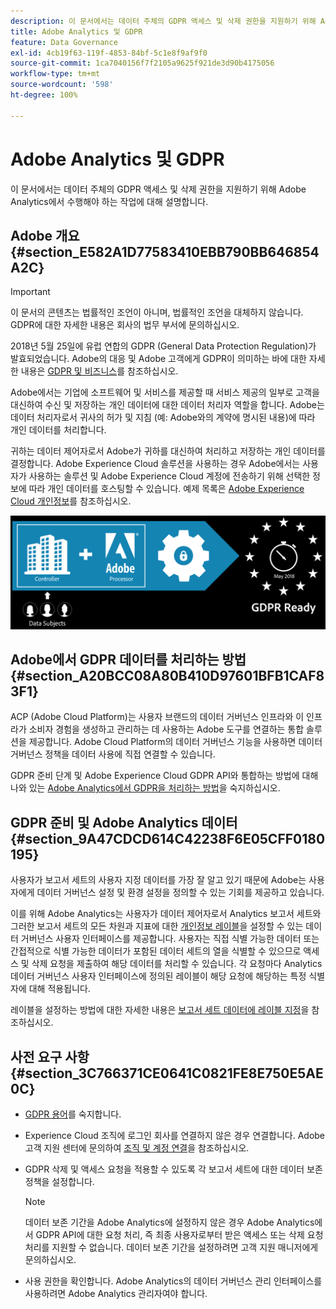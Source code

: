 ```yaml
---
description: 이 문서에서는 데이터 주체의 GDPR 액세스 및 삭제 권한을 지원하기 위해 Adobe Analytics에서 수행해야 하는 작업에 대해 설명합니다.
title: Adobe Analytics 및 GDPR
feature: Data Governance
exl-id: 4cb19f63-119f-4853-84bf-5c1e8f9af9f0
source-git-commit: 1ca7040156f7f2105a9625f921de3d90b4175056
workflow-type: tm+mt
source-wordcount: '598'
ht-degree: 100%

---
```


# Adobe Analytics 및 GDPR

이 문서에서는 데이터 주체의 GDPR 액세스 및 삭제 권한을 지원하기 위해 Adobe Analytics에서 수행해야 하는 작업에 대해 설명합니다.

## Adobe 개요 {#section_E582A1D77583410EBB790BB646854A2C}

>[!IMPORTANT]
>
>이 문서의 콘텐츠는 법률적인 조언이 아니며, 법률적인 조언을 대체하지 않습니다. GDPR에 대한 자세한 내용은 회사의 법무 부서에 문의하십시오.

2018년 5월 25일에 유럽 연합의 GDPR (General Data Protection Regulation)가 발효되었습니다. Adobe의 대응 및 Adobe 고객에게 GDPR이 의미하는 바에 대한 자세한 내용은 [GDPR 및 비즈니스](https://www.adobe.com/kr/privacy/general-data-protection-regulation.html)를 참조하십시오.

Adobe에서는 기업에 소프트웨어 및 서비스를 제공할 때 서비스 제공의 일부로 고객을 대신하여 수신 및 저장하는 개인 데이터에 대한 데이터 처리자 역할을 합니다. Adobe는 데이터 처리자로서 귀사의 허가 및 지침 (예: Adobe와의 계약에 명시된 내용)에 따라 개인 데이터를 처리합니다.

귀하는 데이터 제어자로서 Adobe가 귀하를 대신하여 처리하고 저장하는 개인 데이터를 결정합니다. Adobe Experience Cloud 솔루션을 사용하는 경우 Adobe에서는 사용자가 사용하는 솔루션 및 Adobe Experience Cloud 계정에 전송하기 위해 선택한 정보에 따라 개인 데이터를 호스팅할 수 있습니다. 예제 목록은 [Adobe Experience Cloud 개인정보](https://www.adobe.com/kr/privacy/marketing-cloud.html#collect)를 참조하십시오.

![](assets/privacy_ready.png)

## Adobe에서 GDPR 데이터를 처리하는 방법 {#section_A20BCC08A80B410D97601BFB1CAF83F1}

ACP (Adobe Cloud Platform)는 사용자 브랜드의 데이터 거버넌스 인프라와 이 인프라가 소비자 경험을 생성하고 관리하는 데 사용하는 Adobe 도구를 연결하는 통합 솔루션을 제공합니다. Adobe Cloud Platform의 데이터 거버넌스 기능을 사용하면 데이터 거버넌스 정책을 데이터 사용에 직접 연결할 수 있습니다.

GDPR 준비 단계 및 Adobe Experience Cloud GDPR API와 통합하는 방법에 대해 나와 있는 [Adobe Analytics에서 GDPR을 처리하는 방법](https://www.adobe.com/kr/data-analytics-cloud/analytics/general-data-protection-regulation.html)을 숙지하십시오.

## GDPR 준비 및 Adobe Analytics 데이터 {#section_9A47CDCD614C42238F6E05CFF0180195}

사용자가 보고서 세트의 사용자 지정 데이터를 가장 잘 알고 있기 때문에 Adobe는 사용자에게 데이터 거버넌스 설정 및 환경 설정을 정의할 수 있는 기회를 제공하고 있습니다.

이를 위해 Adobe Analytics는 사용자가 데이터 제어자로서 Analytics 보고서 세트와 그러한 보고서 세트의 모든 차원과 지표에 대한 [개인정보 레이블](/help/admin/c-data-governance/gdpr-labels.md#data-governance-labels)을 설정할 수 있는 데이터 거버넌스 사용자 인터페이스를 제공합니다. 사용자는 직접 식별 가능한 데이터 또는 간접적으로 식별 가능한 데이터가 포함된 데이터 세트의 열을 식별할 수 있으므로 액세스 및 삭제 요청을 제출하여 해당 데이터를 처리할 수 있습니다. 각 요청마다 Analytics 데이터 거버넌스 사용자 인터페이스에 정의된 레이블이 해당 요청에 해당하는 특정 식별자에 대해 적용됩니다.

레이블을 설정하는 방법에 대한 자세한 내용은 [보고서 세트 데이터에 레이블 지정](/help/technotes/c-data-governance/data-labeling/gdpr-setup-reportsuite.md)을 참조하십시오.

## 사전 요구 사항 {#section_3C766371CE0641C0821FE8E750E5AE0C}

* [GDPR 용어](/help/admin/c-data-governance/gdpr-terminology.md)를 숙지합니다.
* Experience Cloud 조직에 로그인 회사를 연결하지 않은 경우 연결합니다. Adobe 고객 지원 센터에 문의하여 [조직 및 계정 연결](https://experienceleague.adobe.com/docs/core-services/interface/manage-users-and-products/organizations.html?lang=ko-KR)을 참조하십시오.
* GDPR 삭제 및 액세스 요청을 적용할 수 있도록 각 보고서 세트에 대한 데이터 보존 정책을 설정합니다.

   >[!NOTE]
   >
   >데이터 보존 기간을 Adobe Analytics에 설정하지 않은 경우 Adobe Analytics에서 GDPR API에 대한 요청 처리, 즉 최종 사용자로부터 받은 액세스 또는 삭제 요청 처리를 지원할 수 없습니다. 데이터 보존 기간을 설정하려면 고객 지원 매니저에게 문의하십시오.

* 사용 권한을 확인합니다. Adobe Analytics의 데이터 거버넌스 관리 인터페이스를 사용하려면 Adobe Analytics 관리자여야 합니다.

